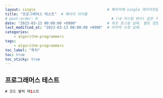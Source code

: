 ```yaml
---
layout: single                                 # 페이지에 single 레이아웃을 적용
title: "프로그래머스 테스트"  # 페이지 타이틀
# post-order: 8                                  # (내 커스텀 변수) 같은 카테고리 내 정렬 순서
date: "2023-03-13 00:00:00 +0900"              # 최초 포스팅 날짜. 별도 정렬 순서가 없으면 이 값으로 정렬됨. 파일명에 기록되어있다면 생략 가능.
last_modified_at: "2023-03-13 00:00:00 +0900"  # 마지막 수정 날짜.
categories:
    - algorithm-programmers
tags:
    - algorithm-programmers
toc_label: "목차"
toc: true
toc_sticky: true
---
```

프로그래머스 테스트
---
```java
# 코드 블럭 테1스트
```
